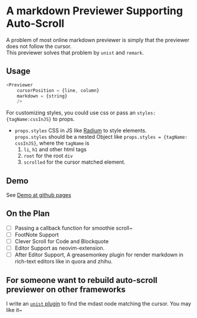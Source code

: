 # A markdown Previewer Supporting Auto-Scroll
A problem of most online markdown previewer is simply that the previewer does not follow the cursor.  
This previewer solves that problem by `unist` and `remark`.

## Usage
```js
<Previewer
    cursorPosition = {line, column}
    markdown = {string}
    />
```
For customizing styles, you could use css or pass an `styles:{tagName:cssInJS}` to props.  

- `props.styles` CSS in JS like [Radium](http://formidable.com/open-source/radium/) to style elements.  
  `props.styles` should be a nested Object like `props.styles = {tagName: cssInJS}`, where the `tagName`
  is 
  1. `li`, `h1` and other html tags
  2. `root` for the root `div`
  3. `scrolled` for the cursor matched element.


## Demo
See [Demo at github pages](https://zhujinxuan.github.io/remark-react-previewer/)

## On the Plan 
-  [ ] Passing a callback function for smoothie scroll~
 - [ ] FootNote Support
 - [ ] Clever Scroll for Code and Blockquote 
 - [ ] Editor Support as neovim-extension.
 - [ ] After Editor Support, A greasemonkey plugin for render markdown in rich-text editors like in quora and zhihu.

## For someone want to rebuild auto-scroll previewer on other frameworks
I write an [`unist` plugin](https://github.com/zhujinxuan/unist-find-node) to find the mdast node matching the cursor.  You may like it~

